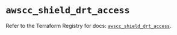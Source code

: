 # `awscc_shield_drt_access`

Refer to the Terraform Registry for docs: [`awscc_shield_drt_access`](https://registry.terraform.io/providers/hashicorp/awscc/0.70.0/docs/resources/shield_drt_access).
